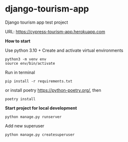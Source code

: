 # django-tourism-app
Django tourism app test project

URL: https://cypress-tourism-app.herokuapp.com

**How to start**

Use python 3.10 +
Create and activate virtual environments

```angular2html
python3 -m venv env
source env/bin/activate
```

Run in terminal

```angular2html
pip install -r requirements.txt
```

or install poetry https://python-poetry.org/, then

```angular2html
poetry install
```

**Start project for local development**

```angular2html
python manage.py runserver
```

Add new superuser

```angular2html
python manage.py createsuperuser
```
